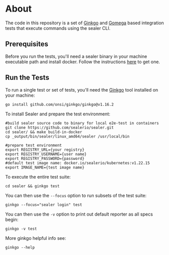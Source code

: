 # About

The code in this repository is a set of [Ginkgo](http://onsi.github.io/ginkgo)
and [Gomega](http://onsi.github.io/gomega) based integration tests that execute commands using the sealer CLI.

## Prerequisites

Before you run the tests, you'll need a sealer binary in your machine executable path and install docker. Follow the
instructions [here](https://github.com/sealerio/sealer#readme) to get one.

## Run the Tests

To run a single test or set of tests, you'll need the [Ginkgo](https://github.com/onsi/ginkgo) tool installed on your
machine:

```console
go install github.com/onsi/ginkgo/ginkgo@v1.16.2
```

To install Sealer and prepare the test environment:

```console
#build sealer source code to binary for local e2e-test in containers
git clone https://github.com/sealerio/sealer.git
cd sealer/ && make build-in-docker
cp _output/bin/sealer/linux_amd64/sealer /usr/local/bin

#prepare test environment
export REGISTRY_URL={your registry}
export REGISTRY_USERNAME={user name}
export REGISTRY_PASSWORD={password}
#default test image name: docker.io/sealerio/kubernetes:v1.22.15
export IMAGE_NAME={test image name}
```

To execute the entire test suite:

```console
cd sealer && ginkgo test
```

You can then use the `--focus` option to run subsets of the test suite:

```console
ginkgo --focus="sealer login" test
```

You can then use the `-v` option to print out default reporter as all specs begin:

```console
ginkgo -v test
```

More ginkgo helpful info see:

```console
ginkgo --help
```
